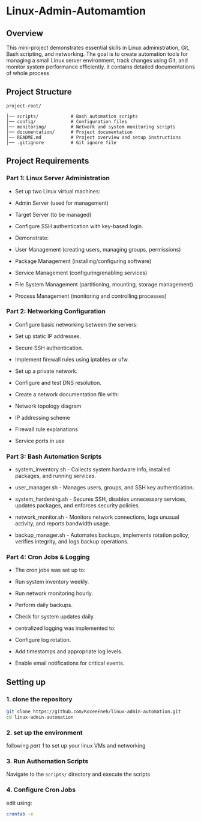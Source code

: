 # Linux-Admin-Automamtion

## Overview
This mini-project demonstrates essential skills in Linux administration, Git, Bash scripting, and networking. The goal is to create automation tools for managing a small Linux server environment, track changes using Git, and monitor system performance efficiently. it contains detailed documentations of whole process

## Project Structure
```
project-root/

│── scripts/            # Bash automation scripts
│── config/             # Configuration files
│── monitoring/         # Network and system monitoring scripts
│── documentation/      # Project documentation
│── README.md           # Project overview and setup instructions
│── .gitignore          # Git ignore file

```

## Project Requirements

### Part 1: Linux Server Administration

- Set up two Linux virtual machines:

- Admin Server (used for management)

- Target Server (to be managed)

- Configure SSH authentication with key-based login.

- Demonstrate:

- User Management (creating users, managing groups, permissions)

- Package Management (installing/configuring software)

- Service Management (configuring/enabling services)

- File System Management (partitioning, mounting, storage management)

- Process Management (monitoring and controlling processes)

### Part 2: Networking Configuration

- Configure basic networking between the servers:

- Set up static IP addresses.

- Secure SSH authentication.

- Implement firewall rules using iptables or ufw.

- Set up a private network.

- Configure and test DNS resolution.

- Create a network documentation file with:

- Network topology diagram

- IP addressing scheme

- Firewall rule explanations

- Service ports in use

### Part 3: Bash Automation Scripts

- system_inventory.sh - Collects system hardware info, installed packages, and running services.

- user_manager.sh - Manages users, groups, and SSH key authentication.

- system_hardening.sh - Secures SSH, disables unnecessary services, updates packages, and enforces security policies.

- network_monitor.sh - Monitors network connections, logs unusual activity, and reports bandwidth usage.

- backup_manager.sh - Automates backups, implements rotation policy, verifies integrity, and logs backup operations.

### Part 4: Cron Jobs & Logging

- The cron jobs was set up to:

- Run system inventory weekly.

- Run network monitoring hourly.

- Perform daily backups.

- Check for system updates daily.

- centralized logging was implemented to:

- Configure log rotation.

- Add timestamps and appropriate log levels.

- Enable email notifications for critical events.


## Setting up

### 1. clone the repository

```bash
git clone https://github.com/KoceeEneh/linux-admin-automation.git
cd linux-admin-automation
```

### 2. set up the environment

following *part 1* to set up your linux VMs and networking

### 3. Run Authomation Scripts

Navigate to the `scripts/` directory and execute the scripts 

### 4. Configure Cron Jobs

edit using:

```bash
crontab -e
```





